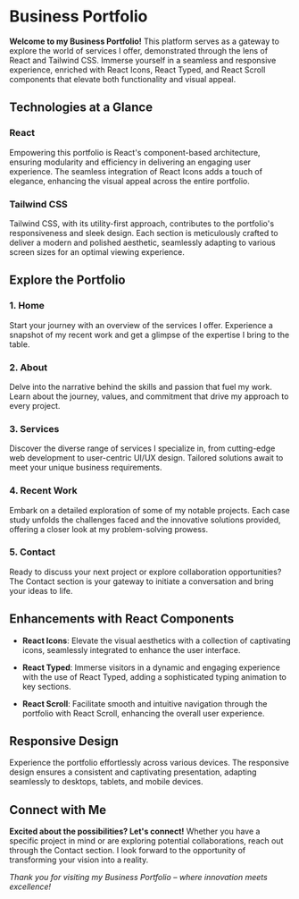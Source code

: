 # Business Portfolio

**Welcome to my Business Portfolio!** This platform serves as a gateway to explore the world of services I offer, demonstrated through the lens of React and Tailwind CSS. Immerse yourself in a seamless and responsive experience, enriched with React Icons, React Typed, and React Scroll components that elevate both functionality and visual appeal.

## Technologies at a Glance

### React
Empowering this portfolio is React's component-based architecture, ensuring modularity and efficiency in delivering an engaging user experience. The seamless integration of React Icons adds a touch of elegance, enhancing the visual appeal across the entire portfolio.

### Tailwind CSS
Tailwind CSS, with its utility-first approach, contributes to the portfolio's responsiveness and sleek design. Each section is meticulously crafted to deliver a modern and polished aesthetic, seamlessly adapting to various screen sizes for an optimal viewing experience.

## Explore the Portfolio

### 1. Home
Start your journey with an overview of the services I offer. Experience a snapshot of my recent work and get a glimpse of the expertise I bring to the table.

### 2. About
Delve into the narrative behind the skills and passion that fuel my work. Learn about the journey, values, and commitment that drive my approach to every project.

### 3. Services
Discover the diverse range of services I specialize in, from cutting-edge web development to user-centric UI/UX design. Tailored solutions await to meet your unique business requirements.

### 4. Recent Work
Embark on a detailed exploration of some of my notable projects. Each case study unfolds the challenges faced and the innovative solutions provided, offering a closer look at my problem-solving prowess.

### 5. Contact
Ready to discuss your next project or explore collaboration opportunities? The Contact section is your gateway to initiate a conversation and bring your ideas to life.

## Enhancements with React Components

- **React Icons**: Elevate the visual aesthetics with a collection of captivating icons, seamlessly integrated to enhance the user interface.

- **React Typed**: Immerse visitors in a dynamic and engaging experience with the use of React Typed, adding a sophisticated typing animation to key sections.

- **React Scroll**: Facilitate smooth and intuitive navigation through the portfolio with React Scroll, enhancing the overall user experience.

## Responsive Design

Experience the portfolio effortlessly across various devices. The responsive design ensures a consistent and captivating presentation, adapting seamlessly to desktops, tablets, and mobile devices.

## Connect with Me

**Excited about the possibilities? Let's connect!** Whether you have a specific project in mind or are exploring potential collaborations, reach out through the Contact section. I look forward to the opportunity of transforming your vision into a reality.

*Thank you for visiting my Business Portfolio – where innovation meets excellence!*
